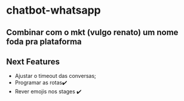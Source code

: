 # chatbot-whatsapp
## Combinar com o mkt (vulgo renato) um nome foda pra plataforma



## Next Features

- Ajustar o timeout das conversas;
- Programar as rotas✔️
- Rever emojis nos stages ✔️